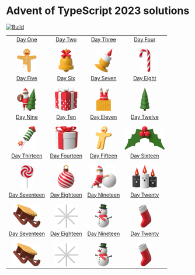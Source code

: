 Advent of TypeScript 2023 solutions
===================================

[![Build](https://github.com/ufocoder/aot-2023/actions/workflows/test.yml/badge.svg)](https://github.com/ufocoder/aot-2023/actions/workflows/test.yml)

|   |   |   |   |
|:-:|:-:|:-:|:-:|
| [Day One](./day-01/test.ts) <br /><br /> [<img src="./day-01/image.webp" height="64" />](./day-01/test.ts)  | [Day Two](./day-02/test.ts) <br /><br /> [<img src="./day-02/image.webp" height="64" />](./day-02/test.ts)  | [Day Three](./day-03/test.ts) <br /><br /> [<img src="./day-03/image.webp" height="64" />](./day-03/test.ts)  | [Day Four](./day-04/test.ts) <br /><br /> [<img src="./day-04/image.webp" height="64" />](./day-04/test.ts)  |
| [Day Five](./day-05/test.ts) <br /><br /> [<img src="./day-05/image.webp" height="64" />](./day-05/test.ts)  | [Day Six](./day-06/test.ts) <br /><br /> [<img src="./day-06/image.webp" height="64" />](./day-06/test.ts)  | [Day Seven](./day-07/test.ts) <br /><br /> [<img src="./day-07/image.webp" height="64" />](./day-07/test.ts)  | [Day Eight](./day-08/test.ts) <br /><br /> [<img src="./day-08/image.webp" height="64" />](./day-08/test.ts)  |
| [Day Nine](./day-09/test.ts) <br /><br /> [<img src="./day-09/image.webp" height="64" />](./day-09/test.ts)  | [Day Ten](./day-10/test.ts) <br /><br /> [<img src="./day-10/image.webp" height="64" />](./day-10/test.ts)  | [Day Eleven](./day-11/test.ts) <br /><br /> [<img src="./day-11/image.webp" height="64" />](./day-11/test.ts)  | [Day Twelve](./day-12/test.ts) <br /><br /> [<img src="./day-12/image.webp" height="64" />](./day-12/test.ts)  |
| [Day Thirteen](./day-13/test.ts) <br /><br /> [<img src="./day-13/image.webp" height="64" />](./day-13/test.ts)  | [Day Fourteen](./day-14/test.ts) <br /><br /> [<img src="./day-14/image.webp" height="64" />](./day-14/test.ts)  | [Day Fifteen](./day-15/test.ts) <br /><br /> [<img src="./day-15/image.webp" height="64" />](./day-15/test.ts)  | [Day Sixteen](./day-16/test.ts) <br /><br /> [<img src="./day-16/image.webp" height="64" />](./day-16/test.ts)  |
| [Day Seventeen](./day-17/test.ts) <br /><br /> [<img src="./day-17/image.webp" height="64" />](./day-17/test.ts) | [Day Eighteen](./day-18/test.ts) <br /><br /> [<img src="./day-18/image.webp" height="64" />](./day-18/test.ts) | [Day Nineteen](./day-19/test.ts) <br /><br /> [<img src="./day-19/image.webp" height="64" />](./day-19/test.ts) | [Day Twenty](./day-20/test.ts) <br /><br /> [<img src="./day-20/image.webp" height="64" />](./day-20/test.ts) |
| [Day Seventeen](./day-17/test.ts) <br /><br /> [<img src="./day-17/image.webp" height="64" />](./day-17/test.ts) | [Day Eighteen](./day-18/test.ts) <br /><br /> [<img src="./day-18/image.webp" height="64" />](./day-18/test.ts) | [Day Nineteen](./day-19/test.ts) <br /><br /> [<img src="./day-19/image.webp" height="64" />](./day-19/test.ts) | [Day Twenty](./day-20/test.ts) <br /><br /> [<img src="./day-20/image.webp" height="64" />](./day-20/test.ts) |